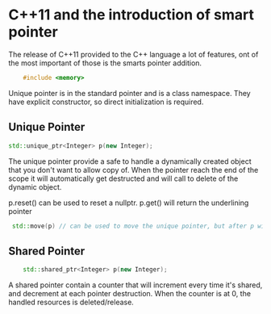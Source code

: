 # C++11 and the introduction of smart pointer

The release of C++11 provided to the C++ language a lot of features, ont of the most important of those is the smarts pointer addition.

```c++
    #include <memory>
```

Unique pointer is in the standard pointer and is a class namespace. They have explicit constructor, so direct initialization is
required.

## Unique Pointer

```c++
std::unique_ptr<Integer> p(new Integer);
```

The unique pointer provide a safe to handle a dynamically created object that you don't want to allow copy of.
When the pointer reach the end of the scope it will automatically get destructed and will call to delete of the dynamic object.

p.reset() can be used to reset a nullptr.
p.get() will return the underlining pointer
```c++
 std::move(p) // can be used to move the unique pointer, but after p will be uninitialized. Don't use it.
```

## Shared Pointer

```c++
    std::shared_ptr<Integer> p(new Integer);
```

A shared pointer contain a counter that will increment every time it's shared, and decrement at each pointer destruction.
When the counter is at 0, the handled resources is deleted/release.

